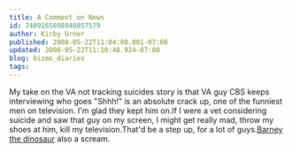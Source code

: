 ```yaml
---
title: A Comment on News
id: 7489165898940857579
author: Kirby Urner
published: 2008-05-22T11:04:00.001-07:00
updated: 2008-05-22T11:10:48.924-07:00
blog: bizmo_diaries
tags: 
---
```


My take on the VA not tracking suicides story is that VA guy CBS keeps interviewing who goes "Shhh!" is an absolute crack up, one of the funniest men on television.  I'm glad they kept him on.If I were a vet considering suicide and saw that guy on my screen, I might get really mad, throw my shoes at him, kill my television.That'd be a step up, for a lot of guys.[Barney the dinosaur](http://controlroom.blogspot.com/2005/08/couple-of-skits.html) also a scream.